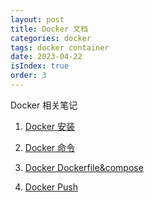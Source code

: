 ```yaml
---
layout: post
title: Docker 文档
categories: docker
tags: docker container
date: 2023-04-22
isIndex: true
order: 3
---
```

Docker 相关笔记
<!--more-->
1. [Docker 安装](../other/docker-install.html)

2. [Docker 命令](../other/docker-command.html)

3. [Docker Dockerfile&compose](../other/docker-dockerfile.html)

4. [Docker Push](../other/docker-push.html)